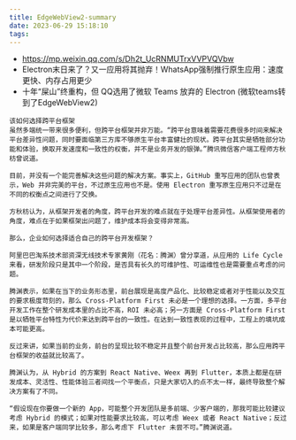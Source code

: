 ```yaml
---
title: EdgeWebView2-summary
date: 2023-06-29 15:18:10
tags:
---
```

- https://mp.weixin.qq.com/s/Dh2t_UcRNMUTrxVVPVQVbw
- Electron末日来了？又一应用将其抛弃！WhatsApp强制推行原生应用：速度更快、内存占用更少
- 十年“屎山”终重构，但 QQ选用了微软 Teams 放弃的 Electron
(微软teams转到了EdgeWebView2)
```
该如何选择跨平台框架
虽然多端统一带来很多便利，但跨平台框架并非万能。“跨平台意味着需要花费很多时间来解决平台差异性问题，同时要面临第三方库不够原生平台丰富健壮的现状。跨平台其实是牺牲部分功能和体验，换取开发速度和一致性的权衡，并不是业务开发的银弹。”腾讯微信客户端工程师方秋枋曾说道。

目前，并没有一个能完善解决这些问题的解决方案。事实上，GitHub 重写应用的团队也曾表示，Web 并非完美的平台，不过原生应用也不是。使用 Electron 重写原生应用只不过是在不同的权衡点之间进行了交换。

方秋枋认为，从框架开发者的角度，跨平台开发的难点就在于处理平台差异性。从框架使用者的角度，难点在于如果框架出问题了，维护成本将会变得非常高。

那么，企业如何选择适合自己的跨平台开发框架？

阿里巴巴淘系技术部资深无线技术专家黄刚（花名：腾渊）曾分享道，从应用的 Life Cycle 来看，研发阶段只是其中一个阶段，是否具有长久的可维护性、可运维性也是需要重点考虑的问题。

腾渊表示，如果在当下的业务形态里，前台展现是高度产品化、比较稳定或者对于性能以及交互的要求极度苛刻的，那么 Cross-Platform First 未必是一个理想的选择。一方面，多平台开发工作在整个研发成本里的占比不高，ROI 未必高；另一方面是 Cross-Platform First 是以牺牲平台特性为代价来达到跨平台的一致性。在达到一致性表现的过程中，工程上的填坑成本可能更高。

反过来讲，如果当前的业务，前台的呈现比较不稳定并且整个前台开发占比较高，那么应用跨平台框架的收益就比较高了。

腾渊认为，从 Hybrid 的方案到 React Native、Weex 再到 Flutter，本质上都是在研发成本、灵活性、性能体验三者间找一个平衡点，只是大家切入的点不太一样，最终导致整个解决方案有了不同。

“假设现在你要做一个新的 App，可能整个开发团队是多前端、少客户端的，那我可能比较建议考虑 Hybrid 的模式；如果对性能要求比较高，可以考虑 Weex 或者 React Native；反过来，如果是客户端同学比较多，那么考虑下 Flutter 未尝不可。”腾渊说道。
```